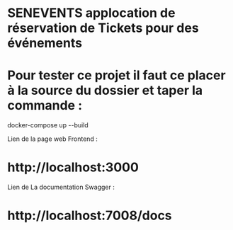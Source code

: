 # SENEVENTS applocation de réservation de Tickets pour des événements

# Pour tester ce projet il faut ce placer à la source du dossier et taper la commande :

docker-compose up --build

Lien de la page web Frontend :
 # http://localhost:3000

Lien de La documentation Swagger :
 # http://localhost:7008/docs
